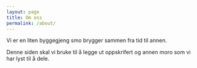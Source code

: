 ```yaml
---
layout: page
title: Om oss
permalink: /about/
---
```


Vi er en liten byggegjeng smo brygger sammen fra tid til annen.

Denne siden skal vi bruke til å legge ut oppskrifert og annen moro som vi har lyst til å dele.
